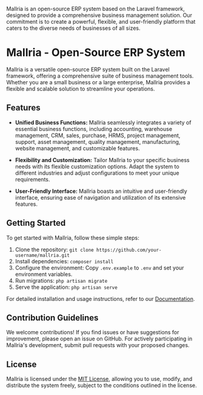 Mallria is an open-source ERP system based on the Laravel framework, designed to provide a comprehensive business management solution. Our commitment is to create a powerful, flexible, and user-friendly platform that caters to the diverse needs of businesses of all sizes.

# Mallria - Open-Source ERP System

Mallria is a versatile open-source ERP system built on the Laravel framework, offering a comprehensive suite of business management tools. Whether you are a small business or a large enterprise, Mallria provides a flexible and scalable solution to streamline your operations.

## Features

- **Unified Business Functions:** Mallria seamlessly integrates a variety of essential business functions, including accounting, warehouse management, CRM, sales, purchase, HRMS, project management, support, asset management, quality management, manufacturing, website management, and customizable features.

- **Flexibility and Customization:** Tailor Mallria to your specific business needs with its flexible customization options. Adapt the system to different industries and adjust configurations to meet your unique requirements.

- **User-Friendly Interface:** Mallria boasts an intuitive and user-friendly interface, ensuring ease of navigation and utilization of its extensive features.

## Getting Started

To get started with Mallria, follow these simple steps:

1. Clone the repository: `git clone https://github.com/your-username/mallria.git`
2. Install dependencies: `composer install`
3. Configure the environment: Copy `.env.example` to `.env` and set your environment variables.
4. Run migrations: `php artisan migrate`
5. Serve the application: `php artisan serve`

For detailed installation and usage instructions, refer to our [Documentation](https://docs.mallria.com).

## Contribution Guidelines

We welcome contributions! If you find issues or have suggestions for improvement, please open an issue on GitHub. For actively participating in Mallria's development, submit pull requests with your proposed changes.

## License

Mallria is licensed under the [MIT License](link_to_license), allowing you to use, modify, and distribute the system freely, subject to the conditions outlined in the license.
